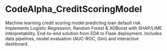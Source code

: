 # CodeAlpha_CreditScoringModel
Machine learning credit scoring model predicting loan default risk. Implements Logistic Regression, Random Forest &amp; XGBoost with SHAP/LIME interpretability. End-to-end solution from EDA to Flask deployment. Includes data pipelines, model evaluation (AUC-ROC, Gini) and interactive dashboard.

